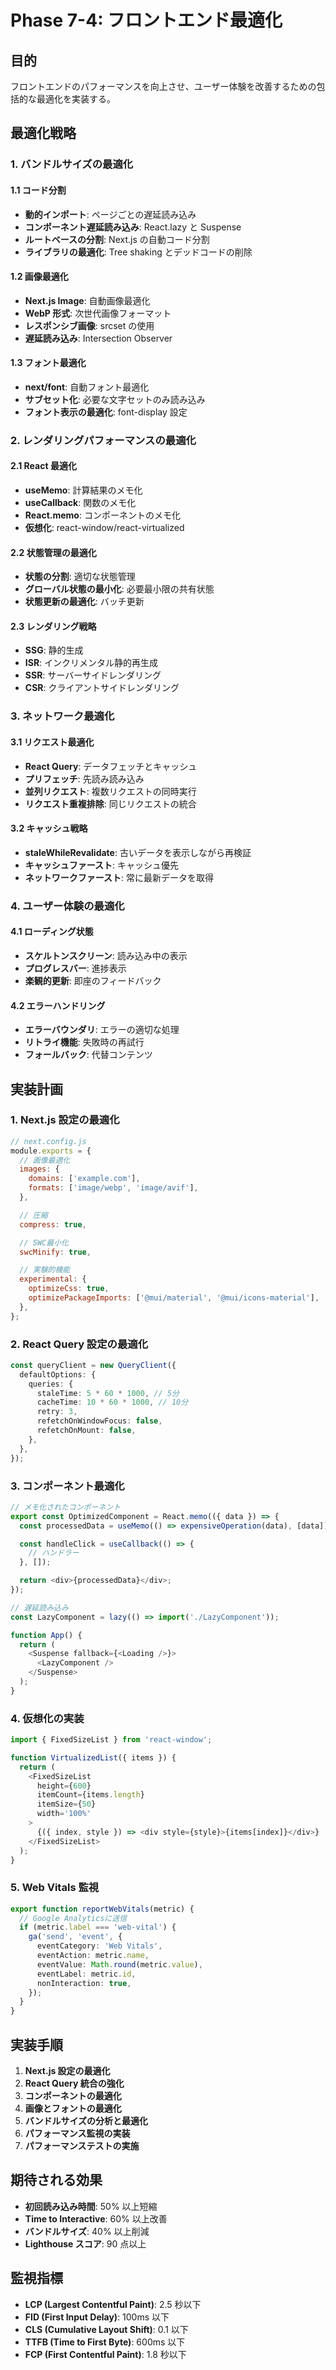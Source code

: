 # Phase 7-4: フロントエンド最適化

## 目的

フロントエンドのパフォーマンスを向上させ、ユーザー体験を改善するための包括的な最適化を実装する。

## 最適化戦略

### 1. バンドルサイズの最適化

#### 1.1 コード分割

- **動的インポート**: ページごとの遅延読み込み
- **コンポーネント遅延読み込み**: React.lazy と Suspense
- **ルートベースの分割**: Next.js の自動コード分割
- **ライブラリの最適化**: Tree shaking とデッドコードの削除

#### 1.2 画像最適化

- **Next.js Image**: 自動画像最適化
- **WebP 形式**: 次世代画像フォーマット
- **レスポンシブ画像**: srcset の使用
- **遅延読み込み**: Intersection Observer

#### 1.3 フォント最適化

- **next/font**: 自動フォント最適化
- **サブセット化**: 必要な文字セットのみ読み込み
- **フォント表示の最適化**: font-display 設定

### 2. レンダリングパフォーマンスの最適化

#### 2.1 React 最適化

- **useMemo**: 計算結果のメモ化
- **useCallback**: 関数のメモ化
- **React.memo**: コンポーネントのメモ化
- **仮想化**: react-window/react-virtualized

#### 2.2 状態管理の最適化

- **状態の分割**: 適切な状態管理
- **グローバル状態の最小化**: 必要最小限の共有状態
- **状態更新の最適化**: バッチ更新

#### 2.3 レンダリング戦略

- **SSG**: 静的生成
- **ISR**: インクリメンタル静的再生成
- **SSR**: サーバーサイドレンダリング
- **CSR**: クライアントサイドレンダリング

### 3. ネットワーク最適化

#### 3.1 リクエスト最適化

- **React Query**: データフェッチとキャッシュ
- **プリフェッチ**: 先読み読み込み
- **並列リクエスト**: 複数リクエストの同時実行
- **リクエスト重複排除**: 同じリクエストの統合

#### 3.2 キャッシュ戦略

- **staleWhileRevalidate**: 古いデータを表示しながら再検証
- **キャッシュファースト**: キャッシュ優先
- **ネットワークファースト**: 常に最新データを取得

### 4. ユーザー体験の最適化

#### 4.1 ローディング状態

- **スケルトンスクリーン**: 読み込み中の表示
- **プログレスバー**: 進捗表示
- **楽観的更新**: 即座のフィードバック

#### 4.2 エラーハンドリング

- **エラーバウンダリ**: エラーの適切な処理
- **リトライ機能**: 失敗時の再試行
- **フォールバック**: 代替コンテンツ

## 実装計画

### 1. Next.js 設定の最適化

```javascript
// next.config.js
module.exports = {
  // 画像最適化
  images: {
    domains: ['example.com'],
    formats: ['image/webp', 'image/avif'],
  },

  // 圧縮
  compress: true,

  // SWC最小化
  swcMinify: true,

  // 実験的機能
  experimental: {
    optimizeCss: true,
    optimizePackageImports: ['@mui/material', '@mui/icons-material'],
  },
};
```

### 2. React Query 設定の最適化

```typescript
const queryClient = new QueryClient({
  defaultOptions: {
    queries: {
      staleTime: 5 * 60 * 1000, // 5分
      cacheTime: 10 * 60 * 1000, // 10分
      retry: 3,
      refetchOnWindowFocus: false,
      refetchOnMount: false,
    },
  },
});
```

### 3. コンポーネント最適化

```typescript
// メモ化されたコンポーネント
export const OptimizedComponent = React.memo(({ data }) => {
  const processedData = useMemo(() => expensiveOperation(data), [data]);

  const handleClick = useCallback(() => {
    // ハンドラー
  }, []);

  return <div>{processedData}</div>;
});

// 遅延読み込み
const LazyComponent = lazy(() => import('./LazyComponent'));

function App() {
  return (
    <Suspense fallback={<Loading />}>
      <LazyComponent />
    </Suspense>
  );
}
```

### 4. 仮想化の実装

```typescript
import { FixedSizeList } from 'react-window';

function VirtualizedList({ items }) {
  return (
    <FixedSizeList
      height={600}
      itemCount={items.length}
      itemSize={50}
      width='100%'
    >
      {({ index, style }) => <div style={style}>{items[index]}</div>}
    </FixedSizeList>
  );
}
```

### 5. Web Vitals 監視

```typescript
export function reportWebVitals(metric) {
  // Google Analyticsに送信
  if (metric.label === 'web-vital') {
    ga('send', 'event', {
      eventCategory: 'Web Vitals',
      eventAction: metric.name,
      eventValue: Math.round(metric.value),
      eventLabel: metric.id,
      nonInteraction: true,
    });
  }
}
```

## 実装手順

1. **Next.js 設定の最適化**
2. **React Query 統合の強化**
3. **コンポーネントの最適化**
4. **画像とフォントの最適化**
5. **バンドルサイズの分析と最適化**
6. **パフォーマンス監視の実装**
7. **パフォーマンステストの実施**

## 期待される効果

- **初回読み込み時間**: 50% 以上短縮
- **Time to Interactive**: 60% 以上改善
- **バンドルサイズ**: 40% 以上削減
- **Lighthouse スコア**: 90 点以上

## 監視指標

- **LCP (Largest Contentful Paint)**: 2.5 秒以下
- **FID (First Input Delay)**: 100ms 以下
- **CLS (Cumulative Layout Shift)**: 0.1 以下
- **TTFB (Time to First Byte)**: 600ms 以下
- **FCP (First Contentful Paint)**: 1.8 秒以下
